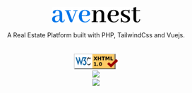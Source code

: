 <p align="center">
    <a href="https://netdevv.com/" target="_blank"><img width="200" src="https://github.com/smitpatelx/avenest/raw/master/images/avenest.png"></a><br>
    <br/>A Real Estate Platform built with PHP, TailwindCss and Vuejs.<br/><br/>
    <br/><img width="100" src="https://github.com/smitpatelx/avenest/raw/master/images/icon/valid-xhtml10.png">
    <br/><img width="80" src="https://tailwindcss.com/img/tailwind.svg">
    <br/><img width="80" src="https://vuejs.org/images/logo.png">
</p>
